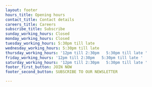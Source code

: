 ```yaml
---
layout: footer
hours_title: Opening hours
contact_title: Contact details
careers_title: Careers
subscribe_title: Subscribe
sunday_working_hours: Closed
monday_working_hours: Closed
tuesday_working_hours: 5:30pm till late
wednesday_working_hours: 5:30pm till late
thursday_working_hours: '12pm till 2:30pm   5:30pm till late '
friday_working_hours: '12pm till 2:30pm   5:30pm till late '
saturday_working_hours: '12pm till 2:30pm   5:30pm till late '
footer_first_button: JOIN NOW
footer_second_button: SUBSCRIBE TO OUR NEWSLETTER

---
```

